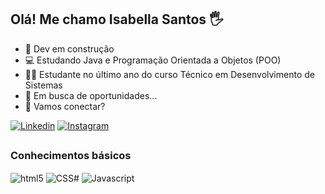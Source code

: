 ## Olá! Me chamo Isabella Santos 🖐️ 

- 🎯 Dev em construção
- 💻 Estudando Java e Programação Orientada a Objetos (POO)
- 🧑‍🎓 Estudante no último ano do curso Técnico em Desenvolvimento de Sistemas
- 🚀 Em busca de oportunidades...
- 🔗 Vamos conectar? 

[![Linkedin](https://img.shields.io/badge/LinkedIn-0077B5?style=for-the-badge&logo=linkedin&logoColor=white)](www.linkedin.com/in/isabelladsantoss)
[![Instagram](https://img.shields.io/badge/Instagram-E4405F?style=for-the-badge&logo=instagram&logoColor=white)](https://www.instagram.com/ysa.tsk)
<!--![isabellatsk GitHub stats](https://github-readme-stats.vercel.app/api?username=isabellatsk&show_icons=true&theme=synthwave)-->
##

### Conhecimentos básicos 
<div style="display: inline_block">
  <img align="center" alt="html5" src="https://img.shields.io/badge/HTML5-E34F26?style=for-the-badge&logo=html5&logoColor=white"/>
  <img align="center" alt="CSS#" src="https://img.shields.io/badge/CSS3-1572B6?style=for-the-badge&logo=css3&logoColor=white"/>
  <img align="center" alt="Javascript" src="https://img.shields.io/badge/JavaScript-F7DF1E?style=for-the-badge&logo=javascript&logoColor=black"/>
</div>
